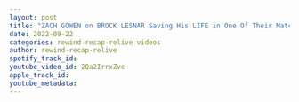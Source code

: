 ```yaml
---
layout: post
title: "ZACH GOWEN on BROCK LESNAR Saving His LIFE in One Of Their Matches"
date: 2022-09-22
categories: rewind-recap-relive videos
author: rewind-recap-relive
spotify_track_id: 
youtube_video_id: 2Qa2IrrxZvc
apple_track_id: 
youtube_metadata: 
---
```

